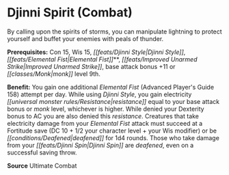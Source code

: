 ﻿---
cssclass: [feats]

---
# Djinni Spirit (Combat)

By calling upon the spirits of storms, you can manipulate lightning to protect yourself and buffet your enemies with peals of thunder.

**Prerequisites:** Con 15, Wis 15, _[[feats/Djinni Style|Djinni Style]]_, _[[feats/Elemental Fist|Elemental Fist]]_**, _[[feats/Improved Unarmed Strike|Improved Unarmed Strike]]_, base attack bonus +11 or _[[classes/Monk|monk]]_ level 9th.

**Benefit:** You gain one additional _Elemental Fist_ (Advanced Player's Guide 158) attempt per day. While using _Djinni Style_, you gain electricity _[[universal monster rules/Resistance|resistance]]_ equal to your base attack bonus or _monk_ level, whichever is higher. While denied your Dexterity bonus to AC you are also denied this _resistance_. Creatures that take electricity damage from your _Elemental Fist_ attack must succeed at a Fortitude save (DC 10 + 1/2 your character level + your Wis modifier) or be _[[conditions/Deafened|deafened]]_ for 1d4 rounds. Those who take damage from your _[[feats/Djinni Spin|Djinni Spin]]_ are _deafened_, even on a successful saving throw.

**Source** Ultimate Combat